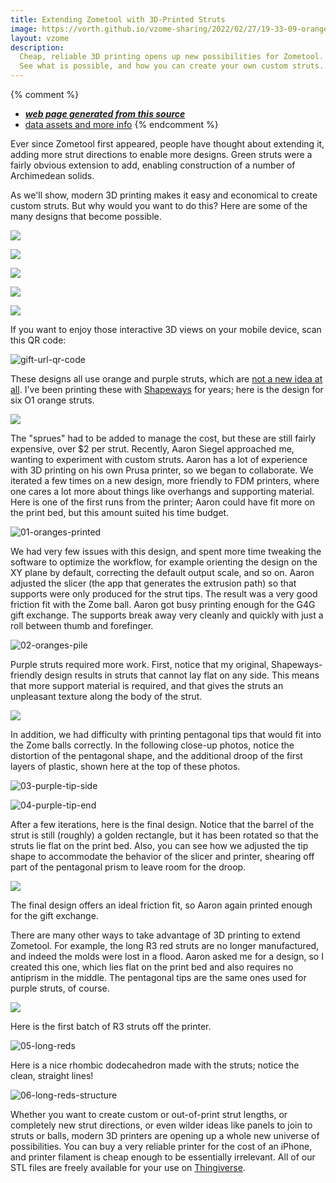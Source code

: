```yaml
---
title: Extending Zometool with 3D-Printed Struts
image: https://vorth.github.io/vzome-sharing/2022/02/27/19-33-09-orange-purple-snub-dodec/orange-purple-snub-dodec.png
layout: vzome
description:
  Cheap, reliable 3D printing opens up new possibilities for Zometool.
  See what is possible, and how you can create your own custom struts.
---
```


{% comment %}
 - [***web page generated from this source***](https://vorth.github.io/vzome-sharing/g4g/14/gift.html)
 - [data assets and more info](https://github.com/vorth/vzome-sharing/tree/main/2022/02/27/19-33-09-orange-purple-snub-dodec/)
{% endcomment %}

Ever since Zometool first appeared, people have thought about
extending it, adding more strut directions to enable more designs.
Green struts were a fairly obvious extension to add, enabling construction of
a number of Archimedean solids.

As we'll show, modern 3D printing makes it easy and economical to create custom struts.
But why would you want to do this?
Here are some of the many designs that become possible.

<vzome-viewer style="width: 100%; height: 65vh;"
       src="https://vorth.github.io/vzome-sharing/2022/02/27/19-33-09-orange-purple-snub-dodec/orange-purple-snub-dodec.vZome" >
  <img src="https://vorth.github.io/vzome-sharing/2022/02/27/19-33-09-orange-purple-snub-dodec/orange-purple-snub-dodec.png" />
</vzome-viewer>

<vzome-viewer style="width: 100%; height: 65vh;"
       src="https://vorth.github.io/vzome-sharing/2022/04/02/14-57-26-rgbp-odd-squash-grid/rgbp-odd-squash-grid.vZome" >
  <img src="https://vorth.github.io/vzome-sharing/2022/04/02/14-57-26-rgbp-odd-squash-grid/rgbp-odd-squash-grid.png" />
</vzome-viewer>

<vzome-viewer style="width: 100%; height: 65vh;"
       src="https://vorth.github.io/vzome-sharing/2022/04/02/14-59-35-purple-giant-tetra/purple-giant-tetra.vZome" >
  <img src="https://vorth.github.io/vzome-sharing/2022/04/02/14-59-35-purple-giant-tetra/purple-giant-tetra.png" />
</vzome-viewer>

<vzome-viewer style="width: 100%; height: 65vh;"
       src="https://vorth.github.io/vzome-sharing/2022/04/02/15-18-52-red-stretch-grid/red-stretch-grid.vZome" >
  <img src="https://vorth.github.io/vzome-sharing/2022/04/02/15-18-52-red-stretch-grid/red-stretch-grid.png" />
</vzome-viewer>

<vzome-viewer style="width: 100%; height: 65vh;"
       src="https://vorth.github.io/vzome-sharing/2022/04/02/15-33-48-brian-hall-orange-purple-tangle/brian-hall-orange-purple-tangle.vZome" >
  <img src="https://vorth.github.io/vzome-sharing/2022/04/02/15-33-48-brian-hall-orange-purple-tangle/brian-hall-orange-purple-tangle.png" />
</vzome-viewer>

If you want to enjoy those interactive 3D views on your mobile device, scan this QR code:

![gift-url-qr-code](https://user-images.githubusercontent.com/1584024/161433524-86f287aa-8ce6-4c92-852d-e087b6af55fc.png)

These designs all use orange and purple struts, which are
[not a new idea at all](https://vorth.github.io/vzome-sharing/2022/02/15/orange-red-demo-18-41-14.html).
I've been printing these with [Shapeways](http://shpws.me/MhuL)
for years; here is the design for six O1 orange struts.

<vzome-viewer style="width: 100%; height: 65vh;"
       src="https://vorth.github.io/vzome-sharing/2016/06/04/23-21-58-orange-6-short-sprued/orange-6-short-sprued.vZome" >
  <img src="https://vorth.github.io/vzome-sharing/2016/06/04/23-21-58-orange-6-short-sprued/orange-6-short-sprued.png" />
</vzome-viewer>

The "sprues" had to be added to manage the cost,
but these are still fairly expensive, over $2 per strut.
Recently, Aaron Siegel approached me, wanting to experiment with custom struts.
Aaron has a lot of experience with 3D printing on his own Prusa printer,
so we began to collaborate.
We iterated a few times on a new design,
more friendly to FDM printers, where one cares a lot more about
things like overhangs and supporting material.
Here is one of the first runs from the printer;
Aaron could have fit more on the print bed, but this amount suited his time budget.

![01-oranges-printed](https://user-images.githubusercontent.com/1584024/161401148-b2015ee9-bc67-41af-9283-8971f6abe0c8.jpg)

We had very few issues with this design,
and spent more time tweaking the software to optimize the workflow,
for example orienting the design on the XY plane by default,
correcting the default output scale, and so on.
Aaron adjusted the slicer (the app that generates the extrusion path)
so that supports were only produced for the strut tips.
The result was a very good friction fit with the Zome ball.
Aaron got busy printing enough for the G4G gift exchange.
The supports break away very cleanly and quickly
with just a roll between thumb and forefinger.

![02-oranges-pile](https://user-images.githubusercontent.com/1584024/161401158-85a70ba8-3c81-4cf3-a114-9acecf7c1e44.jpg)

Purple struts required more work.
First, notice that my original, Shapeways-friendly design
results in struts that cannot lay flat on any side.
This means that more support material is required,
and that gives the struts an unpleasant texture along the body of the strut.

<vzome-viewer style="width: 100%; height: 65vh;"
       src="https://vorth.github.io/vzome-sharing/2016/06/06/19-29-37-purple-6-medium-sprued/purple-6-medium-sprued.vZome" >
  <img src="https://vorth.github.io/vzome-sharing/2016/06/06/19-29-37-purple-6-medium-sprued/purple-6-medium-sprued.png" />
</vzome-viewer>

In addition, we had difficulty with printing pentagonal tips that would
fit into the Zome balls correctly.
In the following close-up photos, notice the distortion of the
pentagonal shape, and the additional droop of the first layers
of plastic, shown here at the top of these photos.

![03-purple-tip-side](https://user-images.githubusercontent.com/1584024/161401168-9d2c461b-4267-4ef8-9e78-d631475b729d.jpg)

![04-purple-tip-end](https://user-images.githubusercontent.com/1584024/161401169-f28846c1-cbd4-47a9-95a7-dc38f3ab3303.jpg)

After a few iterations, here is the final design.
Notice that the barrel of the strut is still (roughly)
a golden rectangle, but it has been rotated so that the
struts lie flat on the print bed.
Also, you can see how we adjusted the tip shape to
accommodate the behavior of the slicer and printer,
shearing off part of the pentagonal prism to leave room
for the droop.

<vzome-viewer style="width: 100%; height: 65vh;"
       src="https://vorth.github.io/vzome-sharing/2022/04/02/12-50-51-short-purple-more-tip-batch/short-purple-more-tip-batch.vZome" >
  <img src="https://vorth.github.io/vzome-sharing/2022/04/02/12-50-51-short-purple-more-tip-batch/short-purple-more-tip-batch.png" />
</vzome-viewer>

The final design offers an ideal friction fit,
so Aaron again printed enough for the gift exchange.

There are many other ways to take advantage of 3D printing
to extend Zometool.
For example, the long R3 red struts are no longer manufactured,
and indeed the molds were lost in a flood.
Aaron asked me for a design,
so I created this one,
which lies flat on the print bed
and also requires no antiprism in the middle.
The pentagonal tips are the same ones used for purple struts, of course.

<vzome-viewer style="width: 100%; height: 65vh;"
       src="https://vorth.github.io/vzome-sharing/2022/04/02/13-14-43-three-long-reds-new-tips/three-long-reds-new-tips.vZome" >
  <img src="https://vorth.github.io/vzome-sharing/2022/04/02/13-14-43-three-long-reds-new-tips/three-long-reds-new-tips.png" />
</vzome-viewer>

Here is the first batch of R3 struts off the printer.

![05-long-reds](https://user-images.githubusercontent.com/1584024/161401179-0cb91cc0-b2af-472c-a8c3-ec2cbb07ef45.jpg)

Here is a nice rhombic dodecahedron made with the struts;
notice the clean, straight lines!

![06-long-reds-structure](https://user-images.githubusercontent.com/1584024/161401181-135c8288-d232-4d13-867b-c6891676458e.jpg)

Whether you want to create custom or out-of-print strut lengths,
or completely new strut directions,
or even wilder ideas like panels to join to struts or balls,
modern 3D printers are opening up a whole new universe of possibilities.
You can buy a very reliable printer for the cost of an iPhone,
and printer filament is cheap enough to be essentially irrelevant.
All of our STL files are freely available for your use on
[Thingiverse](https://www.thingiverse.com/vzome/designs).

